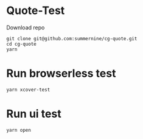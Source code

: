 # Quote-Test
Download repo
```
git clone git@github.com:summernine/cg-quote.git
cd cg-quote
yarn
```

# Run browserless test
```
yarn xcover-test
```

# Run ui test
```
yarn open
```
